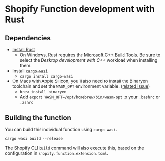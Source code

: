 # Shopify Function development with Rust

## Dependencies

- [Install Rust](https://www.rust-lang.org/tools/install)
  - On Windows, Rust requires the [Microsoft C++ Build Tools](https://docs.microsoft.com/en-us/windows/dev-environment/rust/setup). Be sure to select the _Desktop development with C++_ workload when installing them.
- Install [`cargo-wasi`](https://bytecodealliance.github.io/cargo-wasi/)
  - `cargo install cargo-wasi`
- On Macs with Apple Silicon, you'll also need to install the Binaryen toolchain and set the `WASM_OPT` environment variable. ([related issue](https://github.com/bytecodealliance/cargo-wasi/issues/112))
  - `brew install binaryen`
  - Add `export WASM_OPT=/opt/homebrew/bin/wasm-opt` to your `.bashrc` or `.zshrc`

## Building the function

You can build this individual function using `cargo wasi`.

```shell
cargo wasi build --release
```

The Shopify CLI `build` command will also execute this, based on the configuration in `shopify.function.extension.toml`.